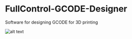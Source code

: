 # FullControl-GCODE-Designer
Software for designing GCODE for 3D printing

![alt text](https://github.com/AndyGlx/hello-world/blob/master/CONVEX%20video%20still.png?raw=true)
